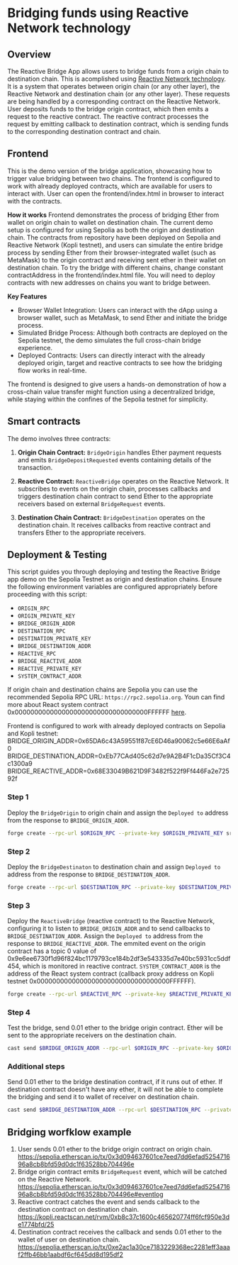 # Bridging funds using Reactive Network technology 

## Overview

The Reactive Bridge App allows users to bridge funds from a origin chain to destination chain. This is acomplished using [Reactive Network technology](https://reactive.network). It is a system that operates between origin chain (or any other layer), the Reactive Network and destination chain (or any other layer). These requests are being handled by a corresponding contract on the Reactive Network. User deposits funds to the bridge origin contract, which then emits a request to the reactive contract. The reactive contract processes the request by emitting callback to destination contract, which is sending funds to the corresponding destination contract and chain.

## Frontend
This is the demo version of the bridge application, showcasing how to trigger value bridging between two chains. The frontend is configured to work with already deployed contracts, which are available for users to interact with. User can open the frontend/index.html in browser to interact with the contracts.

**How it works**
Frontend demonstrates the process of bridging Ether from wallet on origin chain to wallet on destination chain. The current demo setup is configured for using Sepolia as both the origin and destination chain. The contracts from repository have been deployed on Sepolia and Reactive Network (Kopli testnet), and users can simulate the entire bridge process by sending Ether from their browser-integrated wallet (such as MetaMask) to the origin contract and receiving sent ether in their wallet on destination chain. To try the bridge with different chains, change constant contractAddress in the frontend/index.html file. You will need to deploy contracts with new addresses on chains you want to bridge between.

**Key Features**
* Browser Wallet Integration: Users can interact with the dApp using a browser wallet, such as MetaMask, to send Ether and initiate the bridge process.
* Simulated Bridge Process: Although both contracts are deployed on the Sepolia testnet, the demo simulates the full cross-chain bridge experience.
* Deployed Contracts: Users can directly interact with the already deployed origin, target and reactive contracts to see how the bridging flow works in real-time.

The frontend is designed to give users a hands-on demonstration of how a cross-chain value transfer might function using a decentralized bridge, while staying within the confines of the Sepolia testnet for simplicity.

## Smart contracts

The demo involves three contracts:

1. **Origin Chain Contract:** `BridgeOrigin` handles Ether payment requests and emits `BridgeDepositRequested` events containing details of the transaction.

2. **Reactive Contract:** `ReactiveBridge` operates on the Reactive Network. It subscribes to events on the origin chain, processes callbacks and triggers destination chain contract to send Ether to the appropriate receivers based on external `BridgeRequest` events.

2. **Destination Chain Contract:** `BridgeDestination` operates on the destination chain. It receives callbacks from reactive contract and transfers Ether to the appropriate receivers.


## Deployment & Testing

This script guides you through deploying and testing the Reactive Bridge app demo on the Sepolia Testnet as origin and destination chains. Ensure the following environment variables are configured appropriately before proceeding with this script:

* `ORIGIN_RPC`
* `ORIGIN_PRIVATE_KEY`
* `BRIDGE_ORIGIN_ADDR`
* `DESTINATION_RPC`
* `DESTINATION_PRIVATE_KEY`
* `BRIDGE_DESTINATION_ADDR`
* `REACTIVE_RPC`
* `BRIDGE_REACTIVE_ADDR`
* `REACTIVE_PRIVATE_KEY`
* `SYSTEM_CONTRACT_ADDR`

If origin chain and destination chains are Sepolia you can use the recommended Sepolia RPC URL: `https://rpc2.sepolia.org`. Youn can find more about React system contract  0x0000000000000000000000000000000000FFFFFF [here](https://dev.reactive.network/system-contract). 

Frontend is configured to work with already deployed contracts on Sepolia and Kopli testnet:
BRIDGE_ORIGIN_ADDR=0x65DA6c43A59551f87cE6D46a90062c5e66E6aAf0
BRIDGE_DESTINATION_ADDR=0xEb77CAd405c62d7e9A2B4F1cDa35Cf3C4c1300a9
BRIDGE_REACTIVE_ADDR=0x68E33049B621D9F3482f522f9Ff446Fa2e72592f

### Step 1
Deploy the `BridgeOrigin` to origin chain and assign the `Deployed to` address from the response to `BRIDGE_ORIGIN_ADDR`. 

```bash
forge create --rpc-url $ORIGIN_RPC --private-key $ORIGIN_PRIVATE_KEY src/reactivebridge/BridgeOrigin.sol:BridgeOrigin
```

### Step 2
Deploy the `BridgeDestinaton` to destination chain and assign `Deployed to` address from the response to `BRIDGE_DESTINATION_ADDR`.

```bash
forge create --rpc-url $DESTINATION_RPC --private-key $DESTINATION_PRIVATE_KEY src/reactivebridge/BridgeDestination.sol:BridgeDestination --value 0.02ether
```

### Step 3

Deploy the `ReactiveBridge` (reactive contract) to the Reactive Network, configuring it to listen to `BRIDGE_ORIGIN_ADDR` and to send callbacks to `BRIDGE_DESTINATION_ADDR`. Assign the `Deployed to` address from the response to `BRIDGE_REACTIVE_ADDR`. The emmited event on the origin contract has a topic 0 value of 0x9e6ee6730f1d96f824bc1179793ce184b2df3e543335d7e40bc5931cc5ddf454, which is monitored in reactive contract. `SYSTEM_CONTRACT_ADDR` is the address of the React system contract (callback proxy address on Kopli testnet 0x0000000000000000000000000000000000FFFFFF).

```bash
forge create --rpc-url $REACTIVE_RPC --private-key $REACTIVE_PRIVATE_KEY src/reactivebridge/ReactiveBridge.sol:ReactiveBridge --constructor-args $SYSTEM_CONTRACT_ADDR $BRIDGE_ORIGIN_ADDR 0x9e6ee6730f1d96f824bc1179793ce184b2df3e543335d7e40bc5931cc5ddf454 $BRIDGE_DESTINATION_ADDR
```

### Step 4

Test the bridge, send 0.01 ether to the bridge origin contract. Ether will be sent to the appropriate receivers on the destination chain.

```bash
cast send $BRIDGE_ORIGIN_ADDR --rpc-url $ORIGIN_RPC --private-key $ORIGIN_PRIVATE_KEY --value 0.01ether
```

### Additional steps

Send 0.01 ether to the bridge destination contract, if it runs out of ether. If destination contract doesn't have any ether, it will not be able to complete the bridging and send it to wallet of receiver on destination chain.

```bash
cast send $BRIDGE_DESTINATION_ADDR --rpc-url $DESTINATION_RPC --private-key $DESTINATION_PRIVATE_KEY --value 0.01ether
```


## Bridging worfklow example

1. User sends 0.01 ether to the bridge origin contract on origin chain.
https://sepolia.etherscan.io/tx/0x3d094637601ce7eed7dd6efad525471696a8cb8bfd59d0dc1f63528bb704496e
2. Bridge origin contract emits `BridgeRequest` event, which will be catched on the Reactive Network.
https://sepolia.etherscan.io/tx/0x3d094637601ce7eed7dd6efad525471696a8cb8bfd59d0dc1f63528bb704496e#eventlog
3. Reactive contract catches the event and sends callback to the destination contract on destination chain.
https://kopli.reactscan.net/rvm/0xb8c37c1600c465620774ff6fcf950e3de1774bfd/25
4. Destination contract receives the callback and sends 0.01 ether to the wallet of user on destination chain.
https://sepolia.etherscan.io/tx/0xe2ac1a30ce7183229368ec2281eff3aaaf2ffb46bb1aabdf6cf645dd8d195df2
